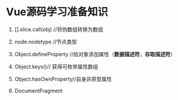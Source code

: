 # Vue源码学习准备知识

1. [].slice.call(obj) //将伪数组转换为数组

2. node.nodetype //节点类型

3. Object.defineProperty //给对象添加属性（**数据描述符**，**存取描述符**）

4. Object.keys()// 获得可枚举属性数组

5. Object.hasOwnProperty//自身非原型属性

6. DocumentFragment

   